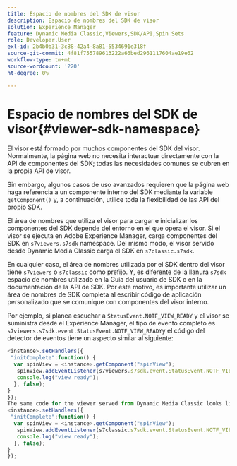 ```yaml
---
title: Espacio de nombres del SDK de visor
description: Espacio de nombres del SDK de visor
solution: Experience Manager
feature: Dynamic Media Classic,Viewers,SDK/API,Spin Sets
role: Developer,User
exl-id: 2b4b0b31-3c88-42a4-8a81-5534691e318f
source-git-commit: 4f81f755789613222a66bed2961117604ae19e62
workflow-type: tm+mt
source-wordcount: '220'
ht-degree: 0%

---
```


# Espacio de nombres del SDK de visor{#viewer-sdk-namespace}

El visor está formado por muchos componentes del SDK del visor. Normalmente, la página web no necesita interactuar directamente con la API de componentes del SDK; todas las necesidades comunes se cubren en la propia API de visor.

Sin embargo, algunos casos de uso avanzados requieren que la página web haga referencia a un componente interno del SDK mediante la variable `getComponent()` y, a continuación, utilice toda la flexibilidad de las API del propio SDK.

El área de nombres que utiliza el visor para cargar e inicializar los componentes del SDK depende del entorno en el que opera el visor. Si el visor se ejecuta en Adobe Experience Manager, carga componentes del SDK en `s7viewers.s7sdk` namespace. Del mismo modo, el visor servido desde Dynamic Media Classic carga el SDK en `s7classic.s7sdk`.

En cualquier caso, el área de nombres utilizada por el SDK dentro del visor tiene `s7viewers` o `s7classic` como prefijo. Y, es diferente de la llanura `s7sdk` espacio de nombres utilizado en la Guía del usuario de SDK o en la documentación de la API de SDK. Por este motivo, es importante utilizar un área de nombres de SDK completa al escribir código de aplicación personalizado que se comunique con componentes del visor interno.

Por ejemplo, si planea escuchar a `StatusEvent.NOTF_VIEW_READY` y el visor se suministra desde el Experience Manager, el tipo de evento completo es `s7viewers.s7sdk.event.StatusEvent.NOTF_VIEW_READY`y el código del detector de eventos tiene un aspecto similar al siguiente:

```javascript {.line-numbers}
<instance>.setHandlers({ 
 "initComplete":function() { 
  var spinView = <instance>.getComponent("spinView"); 
   spinView.addEventListener(s7viewers.s7sdk.event.StatusEvent.NOTF_VIEW_READY, function(e) { 
   console.log("view ready"); 
  }, false); 
} 
}); 
The same code for the viewer served from Dynamic Media Classic looks like the following: 
<instance>.setHandlers({ 
 "initComplete":function() { 
  var spinView = <instance>.getComponent("spinView"); 
   spinView.addEventListener(s7classic.s7sdk.event.StatusEvent.NOTF_VIEW_READY, function(e) { 
   console.log("view ready"); 
  }, false); 
} 
});
```
